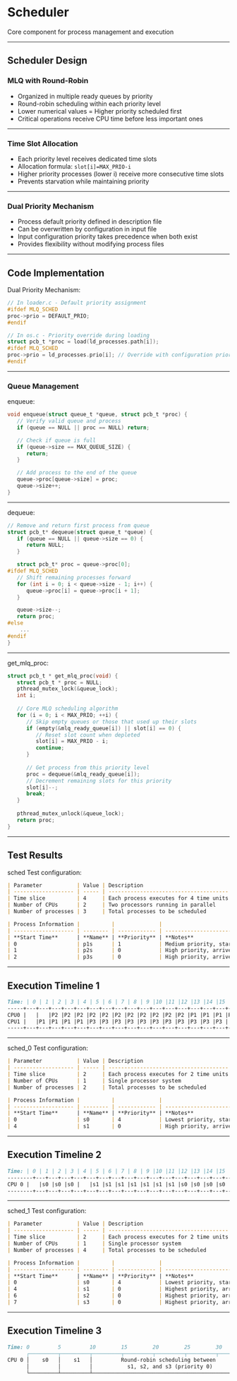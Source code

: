 # Scheduler

Core component for process management and execution

---

## Scheduler Design

### MLQ with Round-Robin

- Organized in multiple ready queues by priority
- Round-robin scheduling within each priority level
- Lower numerical values = Higher priority scheduled first
- Critical operations receive CPU time before less important ones

---

### Time Slot Allocation

- Each priority level receives dedicated time slots
- Allocation formula: `slot[i]=MAX_PRIO-i`
- Higher priority processes (lower i) receive more consecutive time slots
- Prevents starvation while maintaining priority

---

### Dual Priority Mechanism

- Process default priority defined in description file
- Can be overwritten by configuration in input file
- Input configuration priority takes precedence when both exist
- Provides flexibility without modifying process files

---

## Code Implementation

Dual Priority Mechanism:

```c
// In loader.c - Default priority assignment
#ifdef MLQ_SCHED
proc->prio = DEFAULT_PRIO;
#endif

// In os.c - Priority override during loading
struct pcb_t *proc = load(ld_processes.path[i]);
#ifdef MLQ_SCHED
proc->prio = ld_processes.prio[i]; // Override with configuration priority
#endif
```

---

### Queue Management

enqueue:

```c
void enqueue(struct queue_t *queue, struct pcb_t *proc) {
   // Verify valid queue and process
   if (queue == NULL || proc == NULL) return;

   // Check if queue is full
   if (queue->size == MAX_QUEUE_SIZE) {
      return;
   }

   // Add process to the end of the queue
   queue->proc[queue->size] = proc;
   queue->size++;
}
```

---

dequeue:

```c
// Remove and return first process from queue
struct pcb_t* dequeue(struct queue_t *queue) {
   if (queue == NULL || queue->size == 0) {
      return NULL;
   }

   struct pcb_t* proc = queue->proc[0];
#ifdef MLQ_SCHED
   // Shift remaining processes forward
   for (int i = 0; i < queue->size - 1; i++) {
      queue->proc[i] = queue->proc[i + 1];
   }

   queue->size--;
   return proc;
#else 
    ...
#endif
}
```

---

get_mlq_proc:

```c
struct pcb_t * get_mlq_proc(void) {
   struct pcb_t * proc = NULL;
   pthread_mutex_lock(&queue_lock);
   int i;
   
   // Core MLQ scheduling algorithm
   for (i = 0; i < MAX_PRIO; ++i) {
      // Skip empty queues or those that used up their slots
      if (empty(&mlq_ready_queue[i]) || slot[i] == 0) {
         // Reset slot count when depleted
         slot[i] = MAX_PRIO - i;
         continue;
      }
      
      // Get process from this priority level
      proc = dequeue(&mlq_ready_queue[i]);
      // Decrement remaining slots for this priority
      slot[i]--;
      break;
   }
   
   pthread_mutex_unlock(&queue_lock);
   return proc;
}
```

---

## Test Results

sched Test configuration:

```markdown
| Parameter           | Value | Description                            |
| ------------------- | ----- | -------------------------------------- |
| Time slice          | 4     | Each process executes for 4 time units |
| Number of CPUs      | 2     | Two processors running in parallel     |
| Number of processes | 3     | Total processes to be scheduled        |

| Process Information |          |              |                               |
| ------------------- | -------- | ------------ | ----------------------------- |
| **Start Time**      | **Name** | **Priority** | **Notes**                     |
| 0                   | p1s      | 1            | Medium priority, starts first |
| 1                   | p2s      | 0            | High priority, arrives second |
| 2                   | p3s      | 0            | High priority, arrives last   |
```

---

## Execution Timeline 1

```markdown
Time: | 0 | 1 | 2 | 3 | 4 | 5 | 6 | 7 | 8 | 9 |10 |11 |12 |13 |14 |15 |16 |17 |18 |19 |
-----+---+---+---+---+---+---+---+---+---+---+---+---+---+---+---+---+---+---+---+---+
CPU0 |   |   |P2 |P2 |P2 |P2 |P2 |P2 |P2 |P2 |P2 |P2 |P2 |P1 |P1 |P1 |P1 |P1 |P1 |   |
CPU1 |   |P1 |P1 |P1 |P1 |P3 |P3 |P3 |P3 |P3 |P3 |P3 |P3 |P3 |P3 |P3 |   |   |   |   |
-----+---+---+---+---+---+---+---+---+---+---+---+---+---+---+---+---+---+---+---+---+
```

---

sched_0 Test configuration:

```markdown
| Parameter           | Value | Description                            |
| ------------------- | ----- | -------------------------------------- |
| Time slice          | 2     | Each process executes for 2 time units |
| Number of CPUs      | 1     | Single processor system                |
| Number of processes | 2     | Total processes to be scheduled        |

| Process Information |          |              |                               |
| ------------------- | -------- | ------------ | ----------------------------- |
| **Start Time**      | **Name** | **Priority** | **Notes**                     |
| 0                   | s0       | 4            | Lowest priority, starts first |
| 4                   | s1       | 0            | High priority, arrives second |
```

---

## Execution Timeline 2

```markdown
Time: | 0 | 1 | 2 | 3 | 4 | 5 | 6 | 7 | 8 | 9 |10 |11 |12 |13 |14 |15 |16 |17 |18 |19 |20 |21 |22 |23 |
--------+---+---+---+---+---+---+---+---+---+---+---+---+---+---+---+---+---+---+---+---+---+---+---+---+
CPU 0 |   |s0 |s0 |s0 |   |s1 |s1 |s1 |s1 |s1 |s1 |s1 |s0 |s0 |s0 |s0 |s0 |s0 |s0 |s0 |s0 |s0 |s0 |s0 |
--------+---+---+---+---+---+---+---+---+---+---+---+---+---+---+---+---+---+---+---+---+---+---+---+---+
```

---

sched_1 Test configuration:

```markdown
| Parameter           | Value | Description                            |
| ------------------- | ----- | -------------------------------------- |
| Time slice          | 2     | Each process executes for 2 time units |
| Number of CPUs      | 1     | Single processor system                |
| Number of processes | 4     | Total processes to be scheduled        |

| Process Information |          |              |                               |
| ------------------- | -------- | ------------ | ----------------------------- |
| **Start Time**      | **Name** | **Priority** | **Notes**                     |
| 0                   | s0       | 4            | Lowest priority, starts first |
| 4                   | s1       | 0            | Highest priority, arrives 2nd |
| 6                   | s2       | 0            | Highest priority, arrives 3rd |
| 7                   | s3       | 0            | Highest priority, arrives 4th |
```

---

## Execution Timeline 3

```markdown
Time: 0         5         10        15        20        25        30        35        40        45  
      ┌─────────┬─────────┬─────────┬─────────┬─────────┬─────────┬─────────┬─────────┬─────────┐
CPU 0 │    s0   │    s1   │         Round-robin scheduling between          │    s0   │         │
      │         │         │           s1, s2, and s3 (priority 0)           │         │         │
      └─────────┴─────────┴─────────────────────────────────────────────────┴─────────┴─────────┘
```
